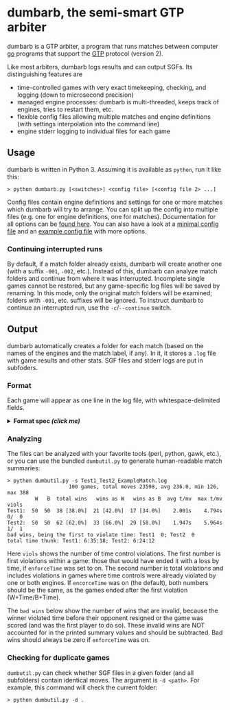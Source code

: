 # dumbarb, the semi-smart GTP arbiter

dumbarb is a GTP arbiter, a program that runs matches between computer [go](https://en.wikipedia.org/wiki/Go_(game)) programs that support the [GTP](https://www.lysator.liu.se/~gunnar/gtp/) protocol (version 2).

Like most arbiters, dumbarb logs results and can output SGFs. Its distinguishing features are
* time-controlled games with very exact timekeeping, checking, and logging (down to microsecond precision)
* managed engine processes: dumbarb is multi-threaded, keeps track of engines, tries to restart them, etc.
* flexible config files allowing multiple matches and engine definitions (with settings interpolation into the command line)
* engine stderr logging to individual files for each game

## Usage
dumbarb is written in Python 3. Assuming it is available as ``python``, run it like this:

```
> python dumbarb.py [<switches>] <config file> [<config file 2> ...]
```

Config files contain engine definitions and settings for one or more matches which dumbarb will try to arrange. You can split up the config into multiple files (e.g. one for engine definitions, one for matches). Documentation for all options can be [found here](CONFIG.md). You can also have a look at a [minimal config file](https://github.com/StanTraykov/dumbarb/blob/master/config-minimal.txt) and an [example config file](https://github.com/StanTraykov/dumbarb/blob/master/config-example.txt) with more options.

### Continuing interrupted runs

By default, if a match folder already exists, dumbarb will create another one (with a suffix ``-001``, ``-002``, etc.). Instead of this, dumbarb can analyze match folders and continue from where it was interrupted. Incomplete single games cannot be restored, but any game-specific log files will be saved by renaming. In this mode, only the original match folders will be examined; folders with ``-001``, etc. suffixes will be ignored. To instruct dumbarb to continue an interrupted run, use the ``-c``/``--continue`` switch.

## Output

dumbarb automatically creates a folder for each match (based on the names of the engines and the match label, if any). In it, it stores a ``.log`` file with game results and other stats. SGF files and stderr logs are put in subfoders.

### Format
Each game will appear as one line in the log file, with whitespace-delimited fields.

<details> <summary><strong>Format spec <em>(click me)</em></strong></summary>
   
The fields are, in order:

1. ``YYMMDD-HH:MM:SS`` — timestamp
2. ``[#<num>]`` — seq no of game
3. ``<eng 1>`` — name of the first engine
4. ``W|B`` — color of first engine
5. ``<eng 2>`` — name of the second engine (in config file order)
6. ``W|B`` — color of the second engine
7. ``=`` — just a symbol
8. ``<eng 1>|<eng 2>|Jigo|None|UFIN|ERR`` — name of winning engine or ``Jigo``, ``None`` (ended with passes but couldn't score), ``UFIN`` (unfinished), or ``ERR`` (some error occured).
9. ``(W|B)+Resign|(W|B)+Time|(W|B)+<score>|==|XX|SD|EE|IL`` — color and score or reason for the win, or:
    * ``==`` — Jigo | ``XX`` — no scoring requested | ``SD`` — problem with scorer engine
    * ``IL`` — one of the engines complained about an illegal move
    * ``EE`` — some error occured
10. ``<total moves>`` — number of moves in the game (excluding resign, including passes)
11. ``<eng 1 moves>`` — number of moves made by the first engine (including resign, if any)
12. ``<eng 2 moves>`` — number of moves made by the second engine (including resign, if any)
13. ``<eng 1 total thinking time>`` — total thinking time for the first engine
14. ``<eng 1 average thinking time>`` — average thinking time per move for the first engine
15. ``<eng 1 max thinking time>`` — maximum thinking time for 1 move for the first engine
16. ``<eng 2 total thinking time>`` — total thinking time for the second engine
17. ``<eng 2 average thinking time>`` — average thinking time per move for the second engine
18. ``<eng 2 max thinking time>`` — maximum thinking time for 1 move for the second engine
19. ``VIO:`` — just a symbol
20. ``<violations>`` — list of time violations in the format ``<engine> <moveNum>[<time taken>]`` or ``None`` if no violations occured

</details>

### Analyzing
The files can be analyzed with your favorite tools (perl, python, gawk, etc.), or you can use the bundled ``dumbutil.py`` to generate human-readable match summaries:

```
> python dumbutil.py -s Test1_Test2_ExampleMatch.log
                    100 games, total moves 23598, avg 236.0, min 126, max 388
         W   B  total wins   wins as W   wins as B  avg t/mv  max t/mv  viols
Test1:  50  50  38 [38.0%]  21 [42.0%]  17 [34.0%]    2.001s    4.794s  0/  0
Test2:  50  50  62 [62.0%]  33 [66.0%]  29 [58.0%]    1.947s    5.964s  1/  1
bad wins, being the first to violate time: Test1  0; Test2  0
total time thunk: Test1: 6:35:18; Test2: 6:24:12
```

Here ``viols`` shows the number of time control violations. The first number is first violations within a game: those that would have ended it with a loss by time, if ``enforceTime`` was set to on. The second number is total violations and includes violations in games where time controls were already violated by one or both engines. If ``encorceTime`` was on (the default), both numbers should be the same, as the games ended after the first violation (W+Time/B+Time).

The ``bad wins`` below show the number of wins that are invalid, because the winner violated time before their opponent resigned or the game was scored (and was the first player to do so). These invalid wins are NOT accounted for in the printed summary values and should be subtracted. Bad wins should always be zero if ``enforceTime`` was on.



### Checking for duplicate games
``dumbutil.py`` can check whether SGF files in a given folder (and all subfolders) contain identical moves. The argument is ``-d <path>``. For example, this command will check the current folder:

```
> python dumbutil.py -d .
```
